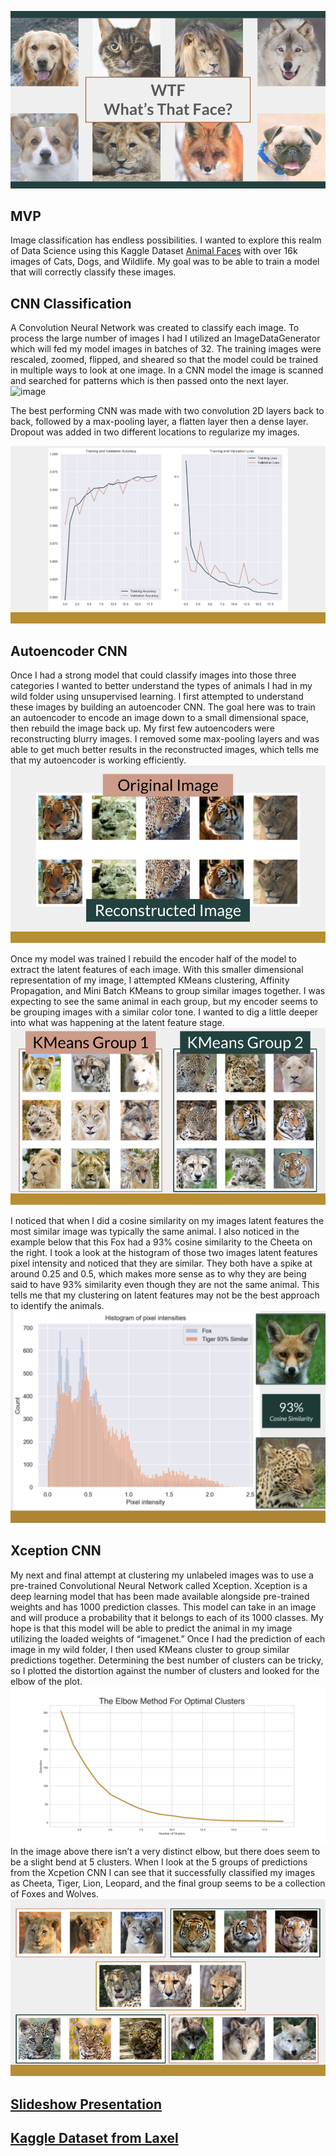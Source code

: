 ![image](images/title.png)

## MVP
Image classification has endless possibilities. I wanted to explore this realm of Data Science using this Kaggle Dataset [Animal Faces](https://www.kaggle.com/andrewmvd/animal-faces) with over 16k images of Cats, Dogs, and Wildlife. My goal was to be able to train a model that will correctly classify these images.

## CNN Classification
A Convolution Neural Network was created to classify each image. To process the large number of images I had I utilized an ImageDataGenerator which will fed my model images in batches of 32. The training images were rescaled, zoomed, flipped, and sheared so that the model could be trained in multiple ways to look at one image. In a CNN model the image is scanned and searched for patterns which is then passed onto the next layer.
![image](images/taylor.gif)

The best performing CNN was made with two convolution 2D layers back to back, followed by a max-pooling layer, a flatten layer then a dense layer. Dropout was added in two different locations to regularize my images.

![image](images/cnnresults.png)

## Autoencoder CNN
Once I had a strong model that could classify images into those three categories I wanted to better understand the types of animals I had in my wild folder using unsupervised learning. I first attempted to understand these images by building an autoencoder CNN. The goal here was to train an autoencoder to encode an image down to a small dimensional space, then rebuild the image back up. My first few autoencoders were reconstructing blurry images. I removed some max-pooling layers and was able to get much better results in the reconstructed images, which tells me that my autoencoder is working efficiently.
![image](images/notblur.png)

Once my model was trained I rebuild the encoder half of the model to extract the latent features of each image. With this smaller dimensional representation of my image, I attempted KMeans clustering, Affinity Propagation, and Mini Batch KMeans to group similar images together. I was expecting to see the same animal in each group, but my encoder seems to be grouping images with a similar color tone. I wanted to dig a little deeper into what was happening at the latent feature stage.
![image](images/autofail.png)

I noticed that when I did a cosine similarity on my images latent features the most similar image was typically the same animal. I also noticed in the example below that this Fox had a 93% cosine similarity to the Cheeta on the right. I took a look at the histogram of those two images latent features pixel intensity and noticed that they are similar. They both have a spike at around 0.25 and 0.5, which makes more sense as to why they are being said to have 93% similarity even though they are not the same animal. This tells me that my clustering on latent features may not be the best approach to identify the animals.
![image](images/foxcheeta.png)

## Xception CNN
My next and final attempt at clustering my unlabeled images was to use a pre-trained Convolutional Neural Network called Xception. Xception is a deep learning model that has been made available alongside pre-trained weights and has 1000 prediction classes. This model can take in an image and will produce a probability that it belongs to each of its 1000 classes. My hope is that this model will be able to predict the animal in my image utilizing the loaded weights of “imagenet.” Once I had the prediction of each image in my wild folder, I then used KMeans cluster to group similar predictions together. Determining the best number of clusters can be tricky, so I plotted the distortion against the number of clusters and looked for the elbow of the plot. 
![image](images/xeblow.png)
In the image above there isn’t a very distinct elbow, but there does seem to be a slight bend at 5 clusters. When I look at the 5 groups of predictions from the Xcpetion CNN I can see that it successfully classified my images as Cheeta, Tiger, Lion, Leopard, and the final group seems to be a collection of Foxes and Wolves.
![image](images/xcepfinal.png)

## [Slideshow Presentation](https://docs.google.com/presentation/d/1JvKsp7pDSRXeX4-YDlP0Yqmje-3dnv1IHicosf9CE98/edit?usp=sharing)

## [Kaggle Dataset from Laxel](https://www.kaggle.com/andrewmvd/animal-faces)